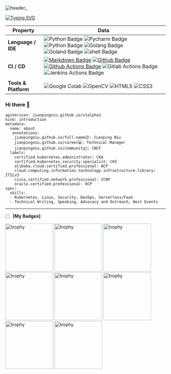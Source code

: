 
<!--   my-header-img -->
![header_](https://github.com/hurricane1988/hurricane1988/assets/16606960/b4af1922-38eb-4a44-b55b-9a49dc0000bb)

<!--   my-skils -->
<!--   my-ticker -->    
[![Typing SVG](https://readme-typing-svg.herokuapp.com?color=%2336BCF7&center=true&vCenter=true&width=800&lines=Hi+there+👋,+I+am+Jianping+Niu;+Welcome+to+My+Profile!;Over+10+years+of+programming+experience;Always+learning+new+things+;CNCF+CKA+CKS+Certificate;Cloud+Native+Changchun+Community+Groups)](https://git.io/typing-svg)

| Property                                        | Data                                                                                                                                                                                                                                                                                                                                                                                                                                                                                                                                                                                                                                                                                                                                                                                                                                                                                                                                                                                                                                                                                                                                                                                                                                                                                                                                                                                                                                                                                                                                                                                                                                                                                                                                                                                                            |
|-------------------------------------------------|-----------------------------------------------------------------------------------------------------------------------------------------------------------------------------------------------------------------------------------------------------------------------------------------------------------------------------------------------------------------------------------------------------------------------------------------------------------------------------------------------------------------------------------------------------------------------------------------------------------------------------------------------------------------------------------------------------------------------------------------------------------------------------------------------------------------------------------------------------------------------------------------------------------------------------------------------------------------------------------------------------------------------------------------------------------------------------------------------------------------------------------------------------------------------------------------------------------------------------------------------------------------------------------------------------------------------------------------------------------------------------------------------------------------------------------------------------------------------------------------------------------------------------------------------------------------------------------------------------------------------------------------------------------------------------------------------------------------------------------------------------------------------------------------------------------------|
| **Language / IDE**                              | ![Python Badge](https://img.shields.io/badge/-Python-3776AB?style=flat&logo=Python&logoColor=white) ![Pycharm Badge](https://img.shields.io/badge/-Pycharm-3776AB?style=flat&logo=Pycharm&logoColor=white) ![Python Badge](https://img.shields.io/badge/-Django-3776AB?style=flat&logo=Django&logoColor=white)   ![Golang Badge](https://img.shields.io/badge/-Go-3776AB?style=flat&logo=Go&logoColor=white)   ![Goland Badge](https://img.shields.io/badge/-Goland-3776AB?style=flat&logo=Goland&logoColor=white)        ![shell Badge](https://img.shields.io/badge/-Shell-3776AB?style=flat&logo=Shell&logoColor=white)                                                                                                                                                                                                                                                                                                                                                                                                                                                                                                                                                                                                                                                                                                                                                                                                                                                                                                                                                                                                                                                                         
| **CI / CD**                                     | [![Markdown Badge](https://img.shields.io/badge/-Markdown-2088FF?style=flat&logo=Markdown&logoColor=white)](https://github.com/BEPb/BEPb) [![Github Badge](https://img.shields.io/badge/-Github%20-2088FF?style=flat&logo=Github&logoColor=white)](https://github.com/hurricane1988) [![Github Actions Badge](https://img.shields.io/badge/-Git%20-2088FF?style=flat&logo=Git&logoColor=white)](https://github.com/hurricane1988)  ![Gitlab Actions Badge](https://img.shields.io/badge/-Gitlab%20-2088FF?style=flat&logo=Gitlab&logoColor=white) ![Jenkins Actions Badge](https://img.shields.io/badge/-Jenkins%20-2088FF?style=flat&logo=Jenkins&logoColor=white)                                                                                                                                                                                                                                                                                                                                                                                                                                                                                                                                                                                                                                                                                                                                                                                                                                                                                                                                                                                                                                                                                                                                                                                                                                                                                                                                                                                   |
                                                                                                                                                                                                                                                                          |
| **Tools & Platform**                            | ![Google Colab](https://img.shields.io/badge/Colab-F9AB00?style=for-the-badge&logo=googlecolab&color=525252) ![OpenCV](https://img.shields.io/badge/OpenCV-27338e?style=for-the-badge&logo=OpenCV&logoColor=white) ![HTML5](https://img.shields.io/badge/HTML5-E34F26?style=for-the-badge&logo=html5&logoColor=white) ![CSS3](https://img.shields.io/badge/CSS3-1572B6?style=for-the-badge&logo=css3&logoColor=white)                                                                                                                                                                                                                                                                                                                                                                                                                                                                                                                                                                                                                                                                                                                                                                                                                                                                                                                                                                                                                                                                                                                                                                                                                                                                                                                                                                                           |

### Hi there 👋
```
apiVersion: jianpingniu.github.io/v1alpha1
kind: introduction
metadata:
  name: about
   annotations:
    jianpingniu.github.io/full-name😊: Jianping Niu
    jianpingniu.github.io/career💻: Technical Manager
    jianpingniu.github.io/community🥑: CNCF
  labels:
    certified.kubernetes.administrator: CKA
    certified.kubernetes.security.specialist: CKS
    alibaba.cloud.certified.professional: ACP
    cloud.computing.information.technology.infrastructure.library: ITILv3
    cisco.certified.network.professional: CCNP
    oracle.certified.professional: OCP
spec:
  skills:
  - Kubernetes, Linux, Security, DevOps, Serverless/FaaS
  - Technical Writing, Speaking, Advocacy and Outreach, Host Events
  ```

---


- [ ] **[My Badges]**
<p align=""> 
  <img width="150" height="150" src="https://user-images.githubusercontent.com/16606960/212702806-9778b76f-593f-49f0-9d9f-ef95a65c61d4.png" alt="trophy" />
  <img width="150" height="150" src="https://user-images.githubusercontent.com/16606960/212703285-8ca55714-7035-43bf-857d-431910262ce7.png" alt="trophy" />
  <img width="150" height="150" src="https://user-images.githubusercontent.com/16606960/213168226-79df8092-78bc-41b7-a4a2-0b87beb19ce3.png" alt="trophy" />
  <img width="150" height="150" src="https://user-images.githubusercontent.com/16606960/213168568-94e23e32-2f3b-42b9-9800-ddafd3faf573.png" alt="trophy" />
  <img width="150" height="150" src="https://github.com/hurricane1988/hurricane1988/assets/16606960/fc3f2323-199a-412b-9d03-729f98b306fd" alt="trophy" />
  <img width="150" height="150" src="https://github.com/hurricane1988/hurricane1988/assets/16606960/2f79a047-3925-46fd-a4ee-8a1d8d6abf3f" alt="trophy" />
  <img width="150" height="150" src="https://github.com/hurricane1988/hurricane1988/assets/16606960/0e36a85f-113d-47aa-a825-ad4e1cbda0fd" alt="trophy" />
  <img width="150" height="150" src="https://github.com/hurricane1988/hurricane1988/assets/16606960/f8771c88-8a57-49e6-a0fa-81802359db62" alt="trophy" />
</p>
